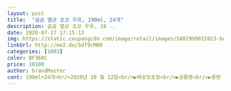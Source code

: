 ```yaml
---
layout: post 
title:  "곰곰 멸균 초코 우유, 190ml, 24개" 
description: 곰곰 멸균 초코 우유, 19 ..
date: 2020-07-17 17:15:13 
img: https://static.coupangcdn.com/image/retail/images/5802999815923-bd3ae473-864a-47de-80a5-c5582398fe8a.jpg 
linkUrl: http://me2.do/5df9cMN9 
categories: [1003] 
color: BF360C 
price: 10100 
author: brandMaster 
cont: 190ml×24개<br/>2020년 10 월 12일<br/>▶️배송및포장<br/>▶️상품명<br/>▶️용량 and amp;수량<br/>▶️유효기간<br/>⚀시식후기<br/>계시겠지만  그렇치 않습니다<br/>곰곰 멸균 초코우유<br/>곰곰 초코멸균우유는  요번에 첫주문으로 배송받은 제품인데 느낌이나 맛이  좋았어요<br/>그래도 만족!! 합니다^^<br/>그런데 이게 무슨일!?<br/>다 먹고 또 주문하러 올께요<br/>뒷맛은 깔끔하니 끈적임이 없었구요<br/>뒷맛의 텀텀함이  남지 않은  깔끔한 맛이지요<br/> 
---
```

 